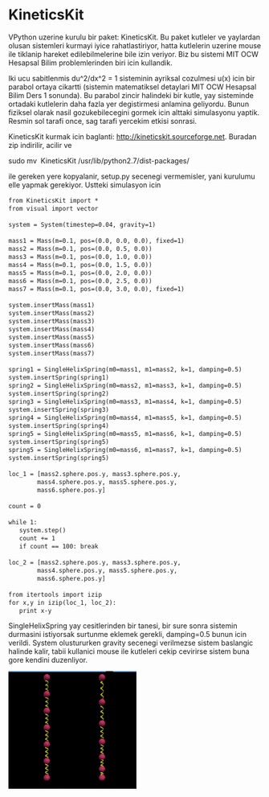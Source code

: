 # KineticsKit

VPython uzerine kurulu bir paket: KineticsKit. Bu paket kutleler ve
yaylardan olusan sistemleri kurmayi iyice rahatlastiriyor, hatta
kutlelerin uzerine mouse ile tiklanip hareket edilebilmelerine bile
izin veriyor. Biz bu sistemi MIT OCW Hesapsal Bilim problemlerinden
biri icin kullandik.

Iki ucu sabitlenmis du^2/dx^2 = 1 sisteminin ayriksal cozulmesi u(x)
icin bir parabol ortaya cikartti (sistemin matematiksel detaylari MIT
OCW Hesapsal Bilim Ders 1 sonunda). Bu parabol zincir halindeki bir
kutle, yay sisteminde ortadaki kutlelerin daha fazla yer degistirmesi
anlamina geliyordu. Bunun fiziksel olarak nasil gozukebilecegini
gormek icin alttaki simulasyonu yaptik. Resmin sol tarafi once, sag
tarafi yercekim etkisi sonrasi.

KineticsKit kurmak icin baglanti:
http://kineticskit.sourceforge.net. Buradan zip indirilir, acilir ve

sudo mv  KineticsKit /usr/lib/python2.7/dist-packages/

ile gereken yere kopyalanir, setup.py secenegi vermemisler, yani
kurulumu elle yapmak gerekiyor. Ustteki simulasyon icin

```
from KineticsKit import *
from visual import vector

system = System(timestep=0.04, gravity=1)

mass1 = Mass(m=0.1, pos=(0.0, 0.0, 0.0), fixed=1)
mass2 = Mass(m=0.1, pos=(0.0, 0.5, 0.0))
mass3 = Mass(m=0.1, pos=(0.0, 1.0, 0.0))
mass4 = Mass(m=0.1, pos=(0.0, 1.5, 0.0))
mass5 = Mass(m=0.1, pos=(0.0, 2.0, 0.0))
mass6 = Mass(m=0.1, pos=(0.0, 2.5, 0.0))
mass7 = Mass(m=0.1, pos=(0.0, 3.0, 0.0), fixed=1)

system.insertMass(mass1)
system.insertMass(mass2)
system.insertMass(mass3)
system.insertMass(mass4)
system.insertMass(mass5)
system.insertMass(mass6)
system.insertMass(mass7)

spring1 = SingleHelixSpring(m0=mass1, m1=mass2, k=1, damping=0.5)
system.insertSpring(spring1)
spring2 = SingleHelixSpring(m0=mass2, m1=mass3, k=1, damping=0.5)
system.insertSpring(spring2)
spring3 = SingleHelixSpring(m0=mass3, m1=mass4, k=1, damping=0.5)
system.insertSpring(spring3)
spring4 = SingleHelixSpring(m0=mass4, m1=mass5, k=1, damping=0.5)
system.insertSpring(spring4)
spring5 = SingleHelixSpring(m0=mass5, m1=mass6, k=1, damping=0.5)
system.insertSpring(spring5)
spring5 = SingleHelixSpring(m0=mass6, m1=mass7, k=1, damping=0.5)
system.insertSpring(spring5)

loc_1 = [mass2.sphere.pos.y, mass3.sphere.pos.y,
        mass4.sphere.pos.y, mass5.sphere.pos.y,
        mass6.sphere.pos.y]

count = 0

while 1:
   system.step()
   count += 1
   if count == 100: break
 
loc_2 = [mass2.sphere.pos.y, mass3.sphere.pos.y,
        mass4.sphere.pos.y, mass5.sphere.pos.y,
        mass6.sphere.pos.y]

from itertools import izip
for x,y in izip(loc_1, loc_2):
   print x-y
```

SingleHelixSpring yay cesitlerinden bir tanesi, bir sure sonra
sistemin durmasini istiyorsak surtunme eklemek gerekli, damping=0.5
bunun icin verildi. System olustururken gravity secenegi verilmezse
sistem baslangic halinde kalir, tabii kullanici mouse ile kutleleri
cekip cevirirse sistem buna gore kendini duzenliyor.

![](elastic_uniform_load.png)
